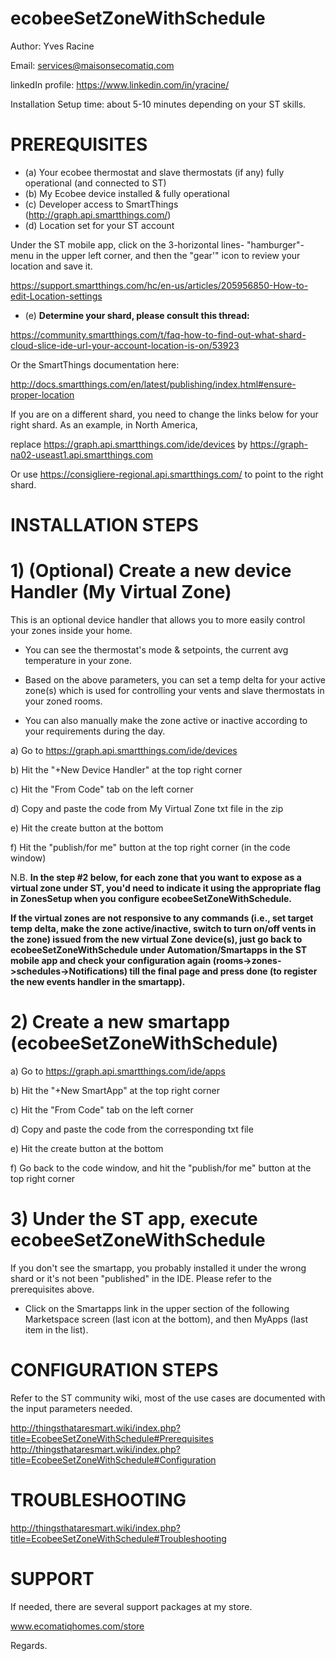 ecobeeSetZoneWithSchedule
=========================

Author: Yves Racine

Email: services@maisonsecomatiq.com

linkedIn profile: https://www.linkedin.com/in/yracine/

Installation Setup time: about 5-10 minutes depending on your ST skills.


PREREQUISITES
=====================

- (a) Your ecobee thermostat and slave thermostats (if any) fully operational (and connected to ST)
- (b) My Ecobee device installed & fully operational
- (c) Developer access to SmartThings (http://graph.api.smartthings.com/)
- (d) Location set for your ST account  

Under the ST mobile app, click on the 3-horizontal lines- "hamburger"- menu in the upper left corner, and then the "gear'" icon to review your location and save it.

https://support.smartthings.com/hc/en-us/articles/205956850-How-to-edit-Location-settings

-  (e) <b> Determine your shard, please consult this thread: </b> 


https://community.smartthings.com/t/faq-how-to-find-out-what-shard-cloud-slice-ide-url-your-account-location-is-on/53923

Or the SmartThings documentation here:

http://docs.smartthings.com/en/latest/publishing/index.html#ensure-proper-location

If you are on a different shard, you need to change the links below for your right shard. 
As an example, in North America, 

replace https://graph.api.smartthings.com/ide/devices by https://graph-na02-useast1.api.smartthings.com


Or use  https://consigliere-regional.api.smartthings.com/ to point to the right shard.



INSTALLATION STEPS
=====================


# 1) (Optional) Create a new device Handler (My Virtual Zone)

This is an optional device handler that allows you to more easily control your zones
inside your home. 

- You can see the thermostat's mode & setpoints, the current avg temperature in your zone. 

- Based on the above parameters, you can set a temp delta
for your active zone(s) which is used for controlling your vents and slave thermostats in your zoned rooms. 

- You can also manually make the zone active or inactive according to
your requirements during the day.

a) Go to https://graph.api.smartthings.com/ide/devices

b) Hit the "+New Device Handler" at the top right corner

c) Hit the "From Code" tab on the left corner

d) Copy and paste the code  from My Virtual Zone txt file in the zip 

e) Hit the create button at the bottom

f) Hit the "publish/for me" button at the top right corner (in the code window)

N.B. <b> In the step #2 below, for each zone that you want to expose as a virtual zone under ST, you'd need to
indicate it using the appropriate flag in ZonesSetup when you configure ecobeeSetZoneWithSchedule.

If the virtual zones are not responsive to any commands (i.e., set target temp delta, make the zone active/inactive, switch to turn on/off vents in the zone) issued from the new virtual Zone device(s), just go back to ecobeeSetZoneWithSchedule under Automation/Smartapps in the ST mobile app and check your configuration again (rooms->zones->schedules->Notifications) till the final page and press done (to register the new events handler in the smartapp).</b>


# 2) Create a new smartapp (ecobeeSetZoneWithSchedule)


a) Go to https://graph.api.smartthings.com/ide/apps

b) Hit the "+New SmartApp" at the top right corner

c) Hit the "From Code" tab on the left corner

d) Copy and paste the code  from the corresponding txt file

e) Hit the create button at the bottom


f) Go back to the code window, and hit the "publish/for me" button at the top right corner 


# 3) Under the ST app, execute ecobeeSetZoneWithSchedule

If you don't see the smartapp, you probably installed it under the wrong shard or it's not been "published" in the IDE. Please refer to the prerequisites above.

- Click on the Smartapps link in the upper section of the following Marketspace screen (last icon at the bottom), and then MyApps (last item in the list).


CONFIGURATION STEPS
=====================

Refer to the ST community wiki, most of the use cases are documented with the input parameters needed.

http://thingsthataresmart.wiki/index.php?title=EcobeeSetZoneWithSchedule#Prerequisites
http://thingsthataresmart.wiki/index.php?title=EcobeeSetZoneWithSchedule#Configuration

TROUBLESHOOTING
=====================

http://thingsthataresmart.wiki/index.php?title=EcobeeSetZoneWithSchedule#Troubleshooting

SUPPORT
========

If needed, there are several support packages at my store.

www.ecomatiqhomes.com/store

Regards.
